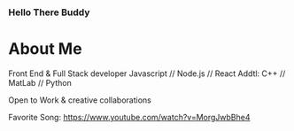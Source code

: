 ### Hello There Buddy

# About Me

Front End & Full Stack developer
Javascript // Node.js // React
Addtl: C++ // MatLab // Python

Open to Work & creative collaborations

Favorite Song: https://www.youtube.com/watch?v=MorgJwbBhe4
